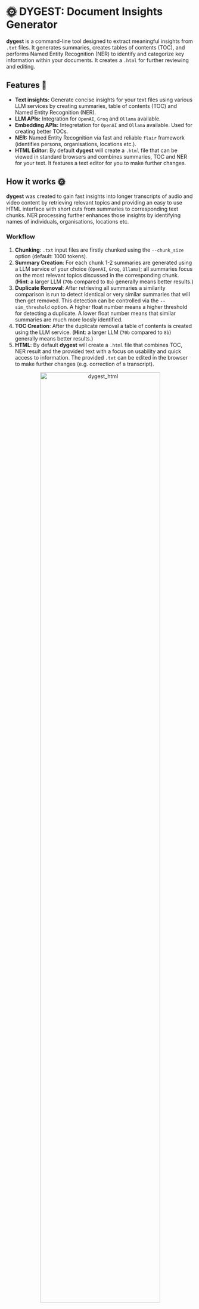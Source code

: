 # 🌞 DYGEST: Document Insights Generator
**dygest** is a command-line tool designed to extract meaningful insights from `.txt` files. It generates summaries, creates tables of contents (TOC), and performs Named Entity Recognition (NER) to identify and categorize key information within your documents. It creates a `.html` for further reviewing and editing.

## Features 🧩 
- **Text insights:** Generate concise insights for your text files using various LLM services by creating summaries, table of contents (TOC) and Named Entity Recognition (NER).
- **LLM APIs:** Integration for `OpenAI`, `Groq` and `Ollama` available.
- **Embedding APIs:** Integretation for `OpenAI` and `Ollama` available. Used for creating better TOCs.
- **NER:** Named Entity Recognition via fast and reliable `flair` framework (identifies persons, organisations, locations etc.).
- **HTML Editor**: By default **dygest** will create a `.html` file that can be viewed in standard browsers and combines summaries, TOC and NER for your text. It features a text editor for you to make further changes.

## How it works 🌞
**dygest** was created to gain fast insights into longer transcripts of audio and video content by retrieving relevant topics and providing an easy to use HTML interface with short cuts from summaries to corresponding text chunks. NER processing further enhances those insights by identifying names of individuals, organisations, locations etc.

### Workflow
1. **Chunking**: `.txt` input files are firstly chunked using the `--chunk_size` option (default: 1000 tokens).
2. **Summary Creation**: For each chunk 1-2 summaries are generated using a LLM service of your choice (`OpenAI`, `Groq`, `Ollama`); all summaries focus on the most relevant topics discussed in the corresponding chunk. (**Hint**: a larger LLM (`70b` compared to `8b`) generally means better results.)
3. **Duplicate Removal**: After retrieving all summaries a similarity comparison is run to detect identical or very similar summaries that will then get removed. This detection can be controlled via the `--sim_threshold` option. A higher float number means a higher threshold for detecting a duplicate. A lower float number means that similar summaries are much more loosly identified.
4. **TOC Creation**: After the duplicate removal a table of contents is created using the LLM service. (**Hint**: a larger LLM (`70b` compared to `8b`) generally means better results.)
5. **HTML**: By default **dygest** will create a `.html` file that combines TOC, NER result and the provided text with a focus on usability and quick access to information. The provided `.txt` can be edited in the browser to make further changes (e.g. correction of a transcript).
  
<p align="center">
  <img width="80%" alt="dygest_html" src="https://github.com/user-attachments/assets/163a5e8f-db6c-49b1-b762-bbb38f86da3a">
</p>

## Requirements
- `Python >= 3.10` 
- API Keys for `OpenAI` and/or `Groq` *or* a running `Ollama` instance
- API Keys have to be stored in your environment (e.g. `export $OPENAI_API_KEY=skj....`)

## Installation

### Clone this repository
```shell
git clone https://github.com/tsmdt/dygest.git
```

### Change to folder
```shell
cd dygest
```

### Create a virtual environment
```shell
python3 -m venv venv
```

### Activate the environment
```shell
source venv/bin/activate
```

### Install dygest
```shell
pip install .
```


## Usage
```shell
>>> dygest

 Usage: dygest [OPTIONS]

 🌞 DYGEST: Document Insights Generator 🌞

╭─ Options ──────────────────────────────────────────────────────────────────────────────────────────────────────────────────────────────────────────────────╮
│ --files               -f         TEXT                         Path to the input folder or .txt file. [default: None]                                       │
│ --output_dir          -o         TEXT                         If not provided, outputs will be saved in the input folder. [default: None]                  │
│ --llm_service         -llm       [ollama|openai|groq]         Select the LLM service for creating digests. [default: None]                                 │
│ --llm_model           -m         TEXT                         LLM model name. Defaults to 'llama-3.1-70b-versatile' (Groq), 'gpt-4o-mini' (OpenAI) or      │
│                                                               'llama3.1' (Ollama).                                                                         │
│                                                               [default: None]                                                                              │
│ --temperature         -t         FLOAT                        Temperature of LLM. [default: 0.1]                                                           │
│ --embedding_service   -emb       [ollama|openai]              Select the Embedding service for creating digests. [default: None]                           │
│ --embedding_model     -e         TEXT                         Embedding model name. Defaults to 'text-embedding-3-small' (OpenAI) or 'nomic-embed-text'    │
│                                                               (Ollama).                                                                                    │
│                                                               [default: None]                                                                              │
│ --chunk_size          -c         INTEGER                      Maximum number of tokens per chunk. [default: 1000]                                          │
│ --sim_threshold       -sim       FLOAT                        Similarity threshold for removing duplicate summaries. [default: 0.85]                       │
│ --ner                                                         Enable Named Entity Recognition (NER). Defaults to False.                                    │
│ --lang                -l         [auto|ar|de|da|en|fr|es|nl]  Language of file(s) for NER. Defaults to auto-detection. [default: auto]                     │
│ --precise             -p                                      Enable precise mode for NER. Defaults to fast mode.                                          │
│ --verbose             -v                                      Enable verbose output. Defaults to False.                                                    │
│ --export_metadata     -meta                                   Enable exporting metadata to output file(s). Defaults to False.                              │
│ --list_models                                                 List all available models for a LLM service.                                                 │
│ --install-completion                                          Install completion for the current shell.                                                    │
│ --show-completion                                             Show completion for the current shell, to copy it or customize the installation.             │
│ --help                                                        Show this message and exit.                                                                  │
╰────────────────────────────────────────────────────────────────────────────────────────────────────────────────────────────────────────────────────────────╯
```

## Examples

### Generate dygest with default settings:
```shell
dygest --files ./documents/my_txt.txt -llm groq -emb openai 
```
Creates dygest using `Groq API` with default model `llama-3.1-70b-versatile` and `OpenAI Embeddings` model `text-embedding-3-small`.

### Generate dygest with NER using local LLMs:
```shell
dygest --files ./documents/my_txt.txt -llm ollama -m llama3.1:8b-instruct-q8_0 -emb ollama -e chroma/all-minilm-l6-v2-f32:latest --ner -v -meta
```
Creates a `.html` using `Ollama` with LLM `llama3.1:8b-instruct-q8_0` and embeddings model `chroma/all-minilm-l6-v2-f32:latest` while enabling `NER`, `verbose` output and exporting processing `metadata` to the `.html`. Make sure that you have the models you want to use pulled with `Ollama` first.

### Generate dygest OpenAI with NER and genereous duplicate removal:
```shell
dygest --files ./documents/my_txt.txt -llm openai -emb openai --ner -p --sim_threshold 0.6
```
Creates a `.html` using `OpenAI` with default LLM `gpt-4o-mini` and default embedding model `text-embedding-3-small` while enabling `NER` in `precise` mode. The similarity threshold set with `sim_threshold` is generous and will remove many summaries that are somewhat comparable to other ones found in the TOC.

### List available models for a LLM service:
```shell
dygest -llm openai --list_models
```
Lists all available `OpenaAI` models.
